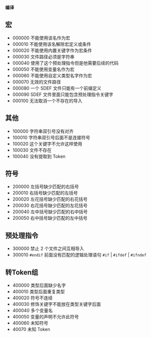 **编译**

## 宏
- 000000
不能使用该名作为宏
- 000010
不能使用该名解除宏定义或条件
- 000020
不能使用内置关键字作为宏条件
- 000030
文件路径必须是字符串
- 000040
使用了这个预处理指令但是他需要后续的代码
- 000050
不能使用变量名作为宏
- 000060
不能使用自定义类型名字作为宏
- 000070
无效的文件路径
- 000080
一个 SDEF 文件只能有一个前缀定义
- 000090
SDEF 文件里面只能包含预处理指令关键字
- 000100
无法取消一个不存在的导入

## 其他
- 100000
字符串双引号没有对齐
- 100010
字符串双引号后面不是连接符号
- 100020
这个关键字不允许这样使用
- 100030
文件不存在
- 100040
没有提取到 Token

## 符号
- 200000
左括号缺少匹配的右括号
- 200010
右括号缺少匹配的左括号
- 200020
左花括号缺少匹配的右花括号
- 200030
右花括号缺少匹配的左花括号
- 200040
左中括号缺少匹配的右中括号
- 200050
右中括号缺少匹配的左中括号

## 预处理指令
- 300000
禁止 2 个文件之间互相导入
- 300010
`#endif` 前面没有匹配的逻辑处理语句 `#if` | `#ifdef` | `#ifndef`

## 转Token组
- 400000
类型后面缺少名字
- 400010
类型后面重复类型
- 400020
符号不连续
- 400030
修饰关键字不能放在类型关键字后面
- 400040
多个变量名
- 400050
变量的声明不允许此符号
- 400060
未知符号
- 40070
未知 Token


